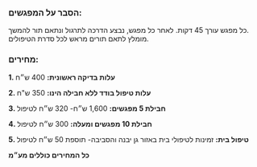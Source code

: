 ### הסבר על המפגשים:
כל מפגש עורך 45 דקות. לאחר כל מפגש, נבצע הדרכה לתרגול ונתאם תור להמשך.<br>
מומלץ לתאם תורים מראש לכל סדרת הטיפולים.
 
### מחירים:
**1. עלות בדיקה ראשונית:** 400 ש״ח

**2. עלות טיפול בודד ללא חבילה הינו:** 350 ש"ח

**3. חבילת 5 מפגשים:** 1,600 ש״ח- 320 ש״ח לטיפול

**4. חבילת 10 מפגשים ומעלה:** 300 ש״ח לטיפול

**5. טיפול בית:** זמינות לטיפולי בית באזור גן יבנה והסביבה- תוספת 50 ש״ח לטיפול
 
**כל המחירים כוללים מע״מ**
